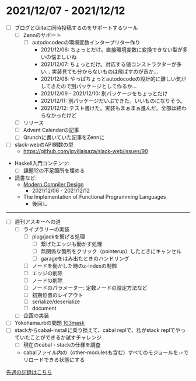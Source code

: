 # 2021/12/07 - 2021/12/12

- [ ] ブログとQiitaに同時投稿するのをサポートするツール
    - [ ] Zennのサポート
        - [ ] autodocodecの環境変数インタープリター作り
            - 2021/12/06: ちょっとだけ。直接環境変数に変換できない型が多いの悩ましいね
            - 2021/12/07: ちょっとだけ。対応する値コンストラクターが多い... 実装見ても分からないものは飛ばすのが吉か...
            - 2021/12/08: やっぱちょっとautodocodeの設計的に難しい気がしてきたので別パッケージとして作るか...
            - 2021/12/09 - 2021/12/10: 別パッケージをちょっとだけ
            - 2021/12/11: 別パッケージだいぶできた。いいものになりそう。
            - 2021/12/12: テスト書けた。実装もまぁまぁ進んだ。全部は終わらなかったけど
    - [ ] リリース
    - [ ] Advent Calendarの記事
    - [ ] Qrunchに書いていた記事をZennに
- [ ] slack-webのAPI関数の型
    - <https://github.com/jpvillaisaza/slack-web/issues/90>
- Haskell入門コンテンツ:
    - [ ] 課題12の不足箇所を埋める
- 読書など:
    - [Modern Compiler Design](https://www.springer.com/jp/book/9781461446989)
        - 2021/12/06 - 2021/12/12
    - The Implementation of Functional Programming Languages
        - 後回し

------

- [ ] 週刊アスキーへの道
    - [ ] ライブラリーの実装
        - [ ] plug/jackを繋げる処理
            - [ ] 繋げたエッジも動かす処理
            - [ ] 無関係な箇所をクリック（pointerup）したときにキャンセル
            - [ ] garageをはみ出たときのハンドリング
        - [ ] ノードを動かした時のz-indexの制御
        - [ ] エッジの削除
        - [ ] ノードの削除
        - [ ] ノードのパラメーター: 定数ノードの設定方法など
        - [ ] 初期位置のレイアウト
        - [ ] serialize/deserialize
        - [ ] document
    - [ ] 企画の実装
- [ ] Yokohama.rbの問題 [103mask](http://nabetani.sakura.ne.jp/yokohamarb/103mask/)
- [ ] stackからcabal-installに乗り換えて、cabal replで、私がstack replでやっていたことができるか試すチャレンジ
    - [ ] 現在のcabal・stackの仕様を調査
    - cabalファイル内の（other-modulesも含む）すべてのモジュールを`:r`でリロードできる状態にする

[先週の記録はこちら](https://github.com/igrep/daily-commits/blob/74d0c87dda68faed85ed6752a54ee11c3e2e8255/yesterday.md)
